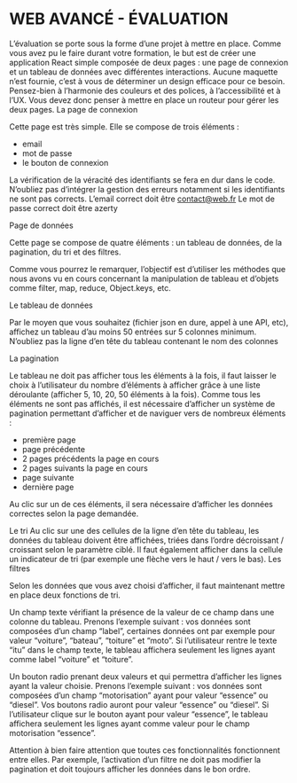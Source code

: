 # WEB AVANCÉ - ÉVALUATION

L’évaluation se porte sous la forme d’une projet à mettre en place. Comme vous avez pu le
faire durant votre formation, le but est de créer une application React simple composée de
deux pages : une page de connexion et un tableau de données avec différentes interactions.
Aucune maquette n’est fournie, c’est à vous de déterminer un design efficace pour ce
besoin. Pensez-bien à l’harmonie des couleurs et des polices, à l’accessibilité et à l’UX.
Vous devez donc penser à mettre en place un routeur pour gérer les deux pages.
La page de connexion

Cette page est très simple. Elle se compose de trois éléments :

- email
- mot de passe
- le bouton de connexion

La vérification de la véracité des identifiants se fera en dur dans le code. N’oubliez pas
d’intégrer la gestion des erreurs notamment si les identifiants ne sont pas corrects.
L’email correct doit être contact@web.fr
Le mot de passe correct doit être azerty

Page de données

Cette page se compose de quatre éléments : un tableau de données, de la pagination, du tri
et des filtres.

Comme vous pourrez le remarquer, l’objectif est d’utiliser les méthodes que nous avons vu
en cours concernant la manipulation de tableau et d’objets comme filter, map, reduce,
Object.keys, etc.

Le tableau de données

Par le moyen que vous souhaitez (fichier json en dure, appel à une API, etc), affichez un
tableau d’au moins 50 entrées sur 5 colonnes minimum.
N’oubliez pas la ligne d’en tête du tableau contenant le nom des colonnes

La pagination

Le tableau ne doit pas afficher tous les éléments à la fois, il faut laisser le choix à l’utilisateur
du nombre d’éléments à afficher grâce à une liste déroulante (afficher 5, 10, 20, 50 éléments
à la fois). Comme tous les éléments ne sont pas affichés, il est nécessaire d’afficher un
système de pagination permettant d’afficher et de naviguer vers de nombreux éléments :

- première page
- page précédente
- 2 pages précédents la page en cours
- 2 pages suivants la page en cours
- page suivante
- dernière page

Au clic sur un de ces éléments, il sera nécessaire d’afficher les données correctes selon la
page demandée.

Le tri
Au clic sur une des cellules de la ligne d’en tête du tableau, les données du tableau doivent
être affichées, triées dans l’ordre décroissant / croissant selon le paramètre ciblé. Il faut
également afficher dans la cellule un indicateur de tri (par exemple une flèche vers le haut /
vers le bas).
Les filtres

Selon les données que vous avez choisi d’afficher, il faut maintenant mettre en place deux
fonctions de tri.

Un champ texte vérifiant la présence de la valeur de ce champ dans une colonne du
tableau. Prenons l’exemple suivant : vos données sont composées d’un champ “label”,
certaines données ont par exemple pour valeur “voiture”, “bateau”, “toiture” et “moto”. Si
l’utilisateur rentre le texte “itu” dans le champ texte, le tableau affichera seulement les lignes
ayant comme label “voiture” et “toiture”.

Un bouton radio prenant deux valeurs et qui permettra d’afficher les lignes ayant la valeur
choisie. Prenons l’exemple suivant : vos données sont composées d’un champ
“motorisation” ayant pour valeur “essence” ou “diesel”. Vos boutons radio auront pour valeur
“essence” ou “diesel”. Si l’utilisateur clique sur le bouton ayant pour valeur “essence”, le
tableau affichera seulement les lignes ayant comme valeur pour le champ motorisation
“essence”.

Attention à bien faire attention que toutes ces fonctionnalités fonctionnent entre elles. Par
exemple, l’activation d’un filtre ne doit pas modifier la pagination et doit toujours afficher les
données dans le bon ordre.
